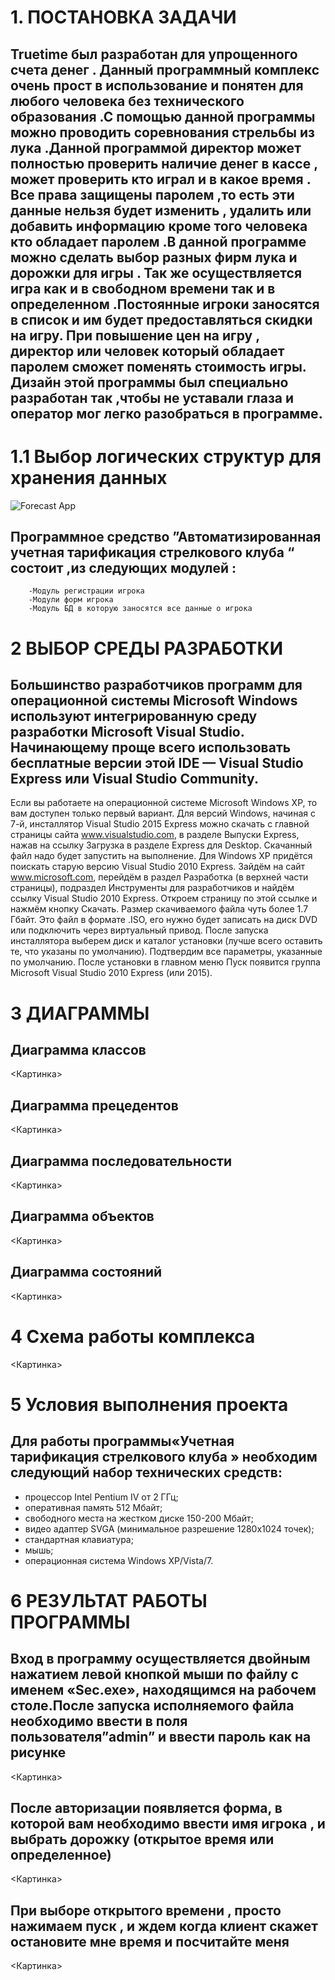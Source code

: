 # 1. ПОСТАНОВКА ЗАДАЧИ
## Truetime был разработан для упрощенного счета денег . Данный     программный комплекс очень прост в использование и понятен для любого человека без технического образования .С помощью данной программы можно проводить соревнования стрельбы из лука .Данной программой директор может полностью проверить наличие денег в кассе , может проверить кто играл и в какое время .                                                                                                       Все права защищены паролем ,то есть эти данные нельзя будет изменить , удалить или добавить информацию кроме того человека кто обладает паролем .В данной программе можно сделать выбор разных фирм лука и дорожки для игры . Так же осуществляется игра как и в свободном времени так и в определенном .Постоянные игроки заносятся в список и им будет предоставляться скидки на игру. При повышение цен на игру , директор или человек который обладает паролем сможет поменять стоимость игры. Дизайн этой программы был специально разработан так ,чтобы не уставали глаза и оператор мог легко разобраться в программе.
# 1.1	Выбор логических структур для хранения данных
![Forecast App]([URL=http://vfl.ru/fotos/9105f26115418340.html][IMG]http://images.vfl.ru/ii/1482397133/9105f261/15418340_m.png[/IMG][/URL] "Forecast App")
## Программное средство ”Автоматизированная учетная тарификация стрелкового клуба “  состоит ,из следующих модулей :
        -Модуль регистрации игрока 
        -Модули форм игрока 
        -Модуль БД в которую заносятся все данные о игрока 
# 2 ВЫБОР СРЕДЫ РАЗРАБОТКИ
## Большинство разработчиков программ для операционной системы Microsoft Windows используют интегрированную среду разработки Microsoft Visual Studio. Начинающему проще всего использовать бесплатные версии этой IDE — Visual Studio Express или Visual Studio Community.
Если вы работаете на операционной системе Microsoft Windows XP, то вам доступен только первый вариант.
       Для версий Windows, начиная с 7-й, инсталлятор Visual Studio 2015 Express можно скачать с главной страницы сайта www.visualstudio.com, в разделе Выпуски Express, нажав на ссылку Загрузка в разделе Express для Desktop. Скачанный файл надо будет запустить на выполнение.
       Для Windows XP придётся поискать старую версию Visual Studio 2010 Express. Зайдём на сайт www.microsoft.com, перейдём в раздел Разработка (в верхней части страницы), подраздел Инструменты для разработчиков и найдём ссылку Visual Studio 2010 Express. Откроем страницу по этой ссылке и нажмём кнопку Скачать. Размер скачиваемого файла чуть более 1.7 Гбайт. Это файл в формате .ISO, его нужно будет записать на диск DVD или подключить через виртуальный привод.
После запуска инсталлятора выберем диск и каталог установки (лучше всего оставить те, что указаны по умолчанию). Подтвердим все параметры, указанные по умолчанию.
После установки в главном меню Пуск появится группа Microsoft Visual Studio 2010 Express (или 2015).
# 3 ДИАГРАММЫ
## Диаграмма классов
<Картинка>
## Диаграмма прецедентов
<Картинка>
## Диаграмма последовательности
<Картинка>
## Диаграмма объектов
<Картинка>
## Диаграмма состояний 
<Картинка>
# 4 Схема работы комплекса
<Картинка>
# 5 Условия выполнения проекта

## Для работы программы«Учетная тарификация стрелкового клуба » необходим следующий набор технических средств:

-	процессор Intel Pentium IV от 2 ГГц;
-	оперативная память 512 Мбайт;
-	свободного места на жестком диске 150-200 Мбайт;
-	видео адаптер SVGA (минимальное разрешение 1280x1024 точек);
-	стандартная клавиатура;
-	мышь; 
-	операционная система Windows XP/Vista/7.

# 6 РЕЗУЛЬТАТ РАБОТЫ ПРОГРАММЫ
## Вход в программу осуществляется двойным нажатием левой кнопкой мыши по файлу с именем  «Sec.exe», находящимся на рабочем столе.После запуска исполняемого файла необходимо ввести в поля пользователя”admin” и ввести пароль как на рисунке 
<Картинка>
## После авторизации появляется форма, в которой вам необходимо ввести имя игрока , и выбрать дорожку (открытое время или определенное)
<Картинка>
## При выборе открытого времени , просто нажимаем пуск , и ждем когда клиент скажет остановите мне время и посчитайте меня 
<Картинка>




